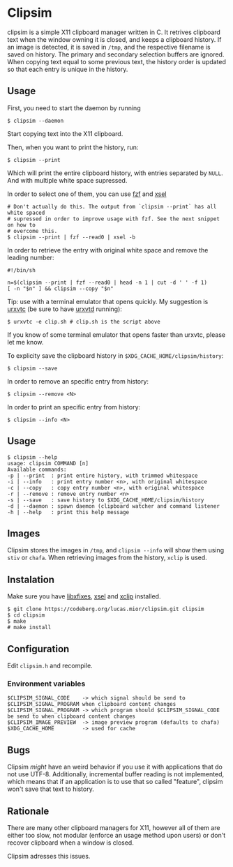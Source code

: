 # Clipsim

clipsim is a simple X11 clipboard manager written in C.
It retrives clipboard text when the window owning it is closed,
and keeps a clipboard history.
If an image is detected, it is saved in `/tmp`, and the respective
filename is saved on history.
The primary and secondary selection buffers are ignored.
When copying text equal to some previous text, the history order
is updated so that each entry is unique in the history.

## Usage

First, you need to start the daemon by running
```
$ clipsim --daemon
```

Start copying text into the X11 clipboard.

Then, when you want to print the history, run:
```
$ clipsim --print
```

Which will print the entire clipboard history,
with entries separated by `NULL`.
And with multiple white space supressed.

In order to select one of them, you can use
[fzf](https://github.com/junegunn/fzf)
and [xsel](https://github.com/kfish/xsel)
```
# Don't actually do this. The output from `clipsim --print` has all white spaced
# supressed in order to improve usage with fzf. See the next snippet on how to
# overcome this.
$ clipsim --print | fzf --read0 | xsel -b
```

In order to retrieve the entry with original white space and
remove the leading number:

```
#!/bin/sh

n=$(clipsim --print | fzf --read0 | head -n 1 | cut -d ' ' -f 1)
[ -n "$n" ] && clipsim --copy "$n"
```

Tip: use with a terminal emulator that opens quickly.
My suggestion is [urxvtc](https://linux.die.net/man/1/urxvtc)
(be sure to have [urxvtd](https://linux.die.net/man/1/urxvtd) running):

```
$ urxvtc -e clip.sh # clip.sh is the script above
```
If you know of some terminal emulator that opens faster than urxvtc,
please let me know.

To explicity save the clipboard history in `$XDG_CACHE_HOME/clipsim/history`:
```
$ clipsim --save
```

In order to remove an specific entry from history:
```
$ clipsim --remove <N>
```

In order to print an specific entry from history:
```
$ clipsim --info <N>
```

## Usage
```
$ clipsim --help
usage: clipsim COMMAND [n]
Available commands:
-p | --print  : print entire history, with trimmed whitespace
-i | --info   : print entry number <n>, with original whitespace
-c | --copy   : copy entry number <n>, with original whitespace
-r | --remove : remove entry number <n>
-s | --save   : save history to $XDG_CACHE_HOME/clipsim/history
-d | --daemon : spawn daemon (clipboard watcher and command listener
-h | --help   : print this help message
```

## Images
Clipsim stores the images in `/tmp`, and `clipsim --info`
will show them using `stiv` or `chafa`.
When retrieving images from the history, `xclip` is used.

## Instalation
Make sure you have [libxfixes](https://gitlab.freedesktop.org/xorg/lib/libxfixes),
[xsel](https://github.com/kfish/xsel) and 
[xclip](https://github.com/astrand/xclip) installed.
```
$ git clone https://codeberg.org/lucas.mior/clipsim.git clipsim
$ cd clipsim
$ make
# make install
```

## Configuration
Edit `clipsim.h` and recompile.

### Environment variables
```
$CLIPSIM_SIGNAL_CODE    -> which signal should be send to $CLIPSIM_SIGNAL_PROGRAM when clipboard content changes
$CLIPSIM_SIGNAL_PROGRAM -> which program should $CLIPSIM_SIGNAL_CODE be send to when clipboard content changes
$CLIPSIM_IMAGE_PREVIEW  -> image preview program (defaults to chafa)
$XDG_CACHE_HOME         -> used for cache
```

## Bugs
Clipsim *might* have an weird behavior if you use it with applications that do
not use UTF-8.
Additionally, incremental buffer reading is not implemented,
which means that if an application is to use that so called "feature",
clipsim won't save that text to history.

## Rationale
There are many other clipboard managers for X11,
however all of them are either too slow,
not modular (enforce an usage method upon users)
or don't recover clipboard when a window is closed.

Clipsim adresses this issues.

